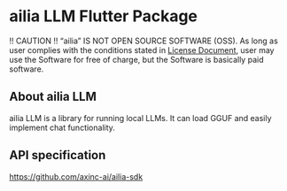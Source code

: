 # ailia LLM Flutter Package

!! CAUTION !!
“ailia” IS NOT OPEN SOURCE SOFTWARE (OSS).
As long as user complies with the conditions stated in [License Document](https://ailia.ai/license/), user may use the Software for free of charge, but the Software is basically paid software.

## About ailia LLM

ailia LLM is a library for running local LLMs. It can load GGUF and easily implement chat functionality.

## API specification

https://github.com/axinc-ai/ailia-sdk


